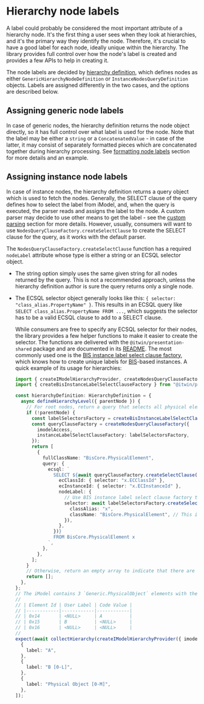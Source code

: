 # Hierarchy node labels

A label could probably be considered the most important attribute of a hierarchy node. It's the first thing a user sees when they look at hierarchies, and it's the primary way they identify the node. Therefore, it's crucial to have a good label for each node, ideally unique within the hierarchy. The library provides full control over how the node's label is created and provides a few APIs to help in creating it.

The node labels are decided by [hierarchy definition](./HierarchyDefinitions.md), which defines nodes as either `GenericHierarchyNodeDefinition` or `InstanceNodesQueryDefinition` objects. Labels are assigned differently in the two cases, and the options are described below.

## Assigning generic node labels

In case of generic nodes, the hierarchy definition returns the node object directly, so it has full control over what label is used for the node. Note that the label may be either a `string` or a `ConcatenatedValue` - in case of the latter, it may consist of separately formatted pieces which are concatenated together during hierarchy processing. See [formatting node labels](./Formatting.md#formatting-node-labels) section for more details and an example.

## Assigning instance node labels

In case of instance nodes, the hierarchy definition returns a query object which is used to fetch the nodes. Generally, the SELECT clause of the query defines how to select the label from iModel, and, when the query is executed, the parser reads and assigns the label to the node. A custom parser may decide to use other means to get the label - see the [custom parsing](./HierarchyDefinitions.md#custom-parsing) section for more details. However, usually, consumers will want to use `NodesQueryClauseFactory.createSelectClause` to create the SELECT clause for the query, as it works with the default parser.

The `NodesQueryClauseFactory.createSelectClause` function has a required `nodeLabel` attribute whose type is either a string or an ECSQL selector object.

- The string option simply uses the same given string for all nodes returned by the query. This is not a recommended approach, unless the hierarchy definition author is sure the query returns only a single node.

- The ECSQL selector object generally looks like this: `{ selector: "class_alias.PropertyName" }`. This results in an ECSQL query like `SELECT class_alias.PropertyName FROM ...`, which suggests the selector has to be a valid ECSQL clause to add to a SELECT clause.

  While consumers are free to specify any ECSQL selector for their nodes, the library provides a few helper functions to make it easier to create the selector. The functions are delivered with the `@itwin/presentation-shared` package and are documented in its [README](https://github.com/iTwin/presentation/blob/master/packages/shared/README.md#instance-labels). The most commonly used one is the [BIS instance label select clause factory](https://github.com/iTwin/presentation/blob/master/packages/shared/README.md#createbisinstancelabelselectclausefactory), which knows how to create unique labels for [BIS](https://www.itwinjs.org/bis/guide/intro/overview/)-based instances. A quick example of its usage for hierarchies:

  <!-- [[include: [Presentation.Hierarchies.NodeLabels.Imports, Presentation.Hierarchies.NodeLabels.BisInstanceLabelSelectClauseFactory], ts]] -->
  <!-- BEGIN EXTRACTION -->

  ```ts
  import { createIModelHierarchyProvider, createNodesQueryClauseFactory, HierarchyDefinition } from "@itwin/presentation-hierarchies";
  import { createBisInstanceLabelSelectClauseFactory } from "@itwin/presentation-shared";

  const hierarchyDefinition: HierarchyDefinition = {
    async defineHierarchyLevel({ parentNode }) {
      // For root nodes, return a query that selects all physical elements
      if (!parentNode) {
        const labelSelectorsFactory = createBisInstanceLabelSelectClauseFactory({ classHierarchyInspector: imodelAccess });
        const queryClauseFactory = createNodesQueryClauseFactory({
          imodelAccess,
          instanceLabelSelectClauseFactory: labelSelectorsFactory,
        });
        return [
          {
            fullClassName: "BisCore.PhysicalElement",
            query: {
              ecsql: `
                SELECT ${await queryClauseFactory.createSelectClause({
                  ecClassId: { selector: "x.ECClassId" },
                  ecInstanceId: { selector: "x.ECInstanceId" },
                  nodeLabel: {
                    // Use BIS instance label select clause factory to create the label selector
                    selector: await labelSelectorsFactory.createSelectClause({
                      classAlias: "x",
                      className: "BisCore.PhysicalElement", // This is optional, but helps create a more optimal selector
                    }),
                  },
                })}
                FROM BisCore.PhysicalElement x
              `,
            },
          },
        ];
      }
      // Otherwise, return an empty array to indicate that there are no children
      return [];
    },
  };
  // The iModel contains 3 `Generic.PhysicalObject` elements with the following attributes:
  //
  // | Element Id | User Label | Code Value |
  // |------------|------------|------------|
  // | 0x14       | <NULL>     | A          |
  // | 0x15       | B          | <NULL>     |
  // | 0x16       | <NULL>     | <NULL>     |
  //
  expect(await collectHierarchy(createIModelHierarchyProvider({ imodelAccess, hierarchyDefinition }))).to.containSubset([
    {
      label: "A",
    },
    {
      label: "B [0-L]",
    },
    {
      label: "Physical Object [0-M]",
    },
  ]);
  ```

  <!-- END EXTRACTION -->
